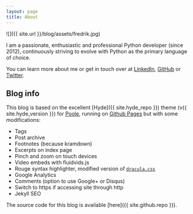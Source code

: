 ```yaml
---
layout: page
title: About
---
```


![]({{ site.url }}/blog/assets/fredrik.jpg)

I am a passionate, enthusiastic and professional Python developer (since 2012), continuously striving to evolve with Python as the primary language of choice.

You can learn more about me or get in touch over at [LinkedIn](https://www.linkedin.com/in/fredrik/), [GitHub](https://github.com/fredrikaverpil) or [Twitter](https://twitter.com/fredrikaverpil).

## Blog info

This blog is based on the excellent [Hyde]({{ site.hyde_repo }}) theme (v{{ site.hyde_version }}) for [Poole](http://getpoole.com), running on [Github Pages](https://pages.github.com) but with some modifications:

- Tags
- Post archive
- Footnotes (because kramdown)
- Excerpts on index page
- Pinch and zoom on touch devices
- Video embeds with fluidvids.js
- Rouge syntax highlighter, modified version of [`dracula.css`](https://github.com/dracula/pygments)
- Google Analytics
- Comments (option to use Google+ or Disqus)
- Switch to https if accessing site through http
- Jekyll SEO

The source code for this blog is available [here]({{ site.github.repo }}).
